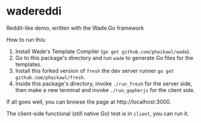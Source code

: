 wadereddi
=========

Reddit-like demo, written with the Wade.Go framework

How to run this:
1. Install Wade's Template Compiler (`go get github.com/phaikawl/wade`).  
2. Go to this package's directory and run `wade` to generate Go files for the templates.  
3. Install this forked version of `fresh` the dev server runner `go get github.com/phaikawl/fresh`.  
4. Inside this package's directory, invoke `./run_fresh` for the server side, then make a new terminal and invoke `./run_gopherjs` for the client side.  

If all goes well, you can browse the page at http://localhost:3000.

The client-side functional (still native Go) test is in `client`, you can run it.
